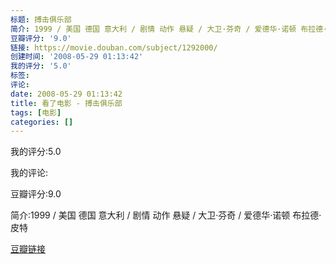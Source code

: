 ```yaml
---
标题: 搏击俱乐部
简介: 1999 / 美国 德国 意大利 / 剧情 动作 悬疑 / 大卫·芬奇 / 爱德华·诺顿 布拉德·皮特
豆瓣评分: '9.0'
链接: https://movie.douban.com/subject/1292000/
创建时间: '2008-05-29 01:13:42'
我的评分: '5.0'
标签:
评论:
date: 2008-05-29 01:13:42
title: 看了电影 - 搏击俱乐部
tags: [电影]
categories: []
---
```


我的评分:5.0

我的评论:

豆瓣评分:9.0

简介:1999 / 美国 德国 意大利 / 剧情 动作 悬疑 / 大卫·芬奇 / 爱德华·诺顿 布拉德·皮特

[豆瓣链接](https://movie.douban.com/subject/1292000/)

